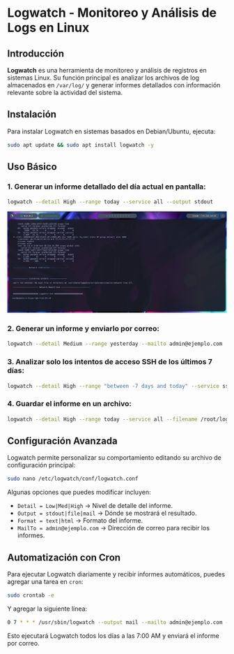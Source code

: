 # Logwatch - Monitoreo y Análisis de Logs en Linux

## Introducción

**Logwatch** es una herramienta de monitoreo y análisis de registros en sistemas Linux. Su función principal es analizar los archivos de log almacenados en `/var/log/` y generar informes detallados con información relevante sobre la actividad del sistema.

## Instalación

Para instalar Logwatch en sistemas basados en Debian/Ubuntu, ejecuta:

```bash
sudo apt update && sudo apt install logwatch -y
```

## Uso Básico

### 1. Generar un informe detallado del día actual en pantalla:

```bash
logwatch --detail High --range today --service all --output stdout
```


![](ANEXOS/Pasted%20image%2020250327172230.png)


### 2. Generar un informe y enviarlo por correo:

```bash
logwatch --detail Medium --range yesterday --mailto admin@ejemplo.com
```

### 3. Analizar solo los intentos de acceso SSH de los últimos 7 días:

```bash
logwatch --detail High --range "between -7 days and today" --service sshd --output stdout
```

### 4. Guardar el informe en un archivo:

```bash
logwatch --detail High --range today --service all --filename /root/logwatch-report.log
```

## Configuración Avanzada

Logwatch permite personalizar su comportamiento editando su archivo de configuración principal:

```bash
sudo nano /etc/logwatch/conf/logwatch.conf
```

Algunas opciones que puedes modificar incluyen:

- `Detail = Low|Med|High` → Nivel de detalle del informe.
- `Output = stdout|file|mail` → Dónde se mostrará el resultado.
- `Format = text|html` → Formato del informe.
- `MailTo = admin@ejemplo.com` → Dirección de correo para recibir los informes.

## Automatización con Cron

Para ejecutar Logwatch diariamente y recibir informes automáticos, puedes agregar una tarea en `cron`:

```bash
sudo crontab -e
```

Y agregar la siguiente línea:

```bash
0 7 * * * /usr/sbin/logwatch --output mail --mailto admin@ejemplo.com --detail High --range yesterday
```

Esto ejecutará Logwatch todos los días a las 7:00 AM y enviará el informe por correo.
